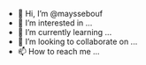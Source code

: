 - 👋 Hi, I’m @mayssebouf
- 👀 I’m interested in ...
- 🌱 I’m currently learning ...
- 💞️ I’m looking to collaborate on ...
- 📫 How to reach me ...

<!---
mayssebouf/mayssebouf is a ✨ special ✨ repository because its `README.md` (this file) appears on your GitHub profile.
You can click the Preview link to take a look at your changes.
--->
